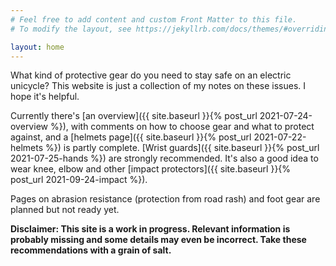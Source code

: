 ```yaml
---
# Feel free to add content and custom Front Matter to this file.
# To modify the layout, see https://jekyllrb.com/docs/themes/#overriding-theme-defaults

layout: home
---
```


What kind of protective gear do you need to stay safe on an electric unicycle?
This website is just a collection of my notes on these issues. I hope it's
helpful.

Currently there's [an overview]({{ site.baseurl }}{% post_url
2021-07-24-overview %}), with comments on how to choose gear and what to protect
against, and a [helmets page]({{ site.baseurl }}{% post_url 2021-07-22-helmets
%}) is partly complete. [Wrist guards]({{ site.baseurl }}{% post_url
2021-07-25-hands %}) are strongly recommended. It's also a good idea to wear
knee, elbow and other [impact protectors]({{ site.baseurl }}{% post_url
2021-09-24-impact %}).

Pages on abrasion resistance (protection from road rash) and foot gear are
planned but not ready yet.

**Disclaimer: This site is a work in progress. Relevant information is probably
missing and some details may even be incorrect. Take these recommendations with
a grain of salt.**
